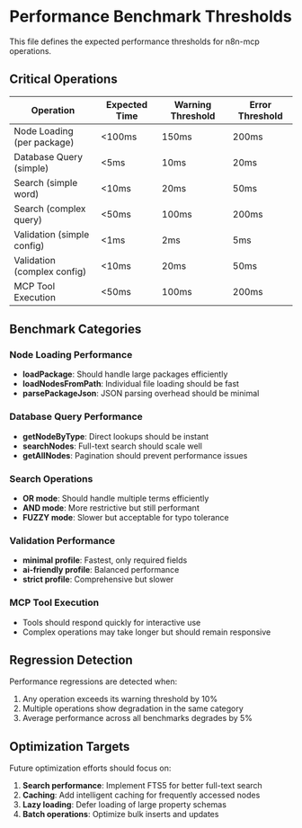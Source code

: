 # Performance Benchmark Thresholds

This file defines the expected performance thresholds for n8n-mcp operations.

## Critical Operations

| Operation | Expected Time | Warning Threshold | Error Threshold |
|-----------|---------------|-------------------|-----------------|
| Node Loading (per package) | <100ms | 150ms | 200ms |
| Database Query (simple) | <5ms | 10ms | 20ms |
| Search (simple word) | <10ms | 20ms | 50ms |
| Search (complex query) | <50ms | 100ms | 200ms |
| Validation (simple config) | <1ms | 2ms | 5ms |
| Validation (complex config) | <10ms | 20ms | 50ms |
| MCP Tool Execution | <50ms | 100ms | 200ms |

## Benchmark Categories

### Node Loading Performance
- **loadPackage**: Should handle large packages efficiently
- **loadNodesFromPath**: Individual file loading should be fast
- **parsePackageJson**: JSON parsing overhead should be minimal

### Database Query Performance
- **getNodeByType**: Direct lookups should be instant
- **searchNodes**: Full-text search should scale well
- **getAllNodes**: Pagination should prevent performance issues

### Search Operations
- **OR mode**: Should handle multiple terms efficiently
- **AND mode**: More restrictive but still performant
- **FUZZY mode**: Slower but acceptable for typo tolerance

### Validation Performance
- **minimal profile**: Fastest, only required fields
- **ai-friendly profile**: Balanced performance
- **strict profile**: Comprehensive but slower

### MCP Tool Execution
- Tools should respond quickly for interactive use
- Complex operations may take longer but should remain responsive

## Regression Detection

Performance regressions are detected when:
1. Any operation exceeds its warning threshold by 10%
2. Multiple operations show degradation in the same category
3. Average performance across all benchmarks degrades by 5%

## Optimization Targets

Future optimization efforts should focus on:
1. **Search performance**: Implement FTS5 for better full-text search
2. **Caching**: Add intelligent caching for frequently accessed nodes
3. **Lazy loading**: Defer loading of large property schemas
4. **Batch operations**: Optimize bulk inserts and updates